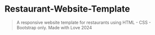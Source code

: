 # Restaurant-Website-Template

> A responsive website template for restaurants using HTML - CSS - Bootstrap only.
> Made with Love 2024
